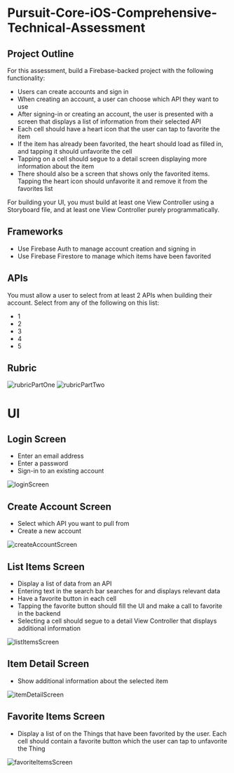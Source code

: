 # Pursuit-Core-iOS-Comprehensive-Technical-Assessment

## Project Outline

For this assessment, build a Firebase-backed project with the following functionality:

- Users can create accounts and sign in
- When creating an account, a user can choose which API they want to use
- After signing-in or creating an account, the user is presented with a screen that displays a list of information from their selected API
- Each cell should have a heart icon that the user can tap to favorite the item
- If the item has already been favorited, the heart should load as filled in, and tapping it should unfavorite the cell
- Tapping on a cell should segue to a detail screen displaying more information about the item
- There should also be a screen that shows only the favorited items.  Tapping the heart icon should unfavorite it and remove it from the favorites list

For building your UI, you must build at least one View Controller using a Storyboard file, and at least one View Controller purely programmatically.

## Frameworks

- Use Firebase Auth to manage account creation and signing in
- Use Firebase Firestore to manage which items have been favorited

## APIs

You must allow a user to select from at least 2 APIs when building their account.  Select from any of the following on this list:

- 1
- 2
- 3
- 4
- 5

## Rubric

![rubricPartOne](./images/rubricPartOne.png)
![rubricPartTwo](./images/rubricPartTwo.png)

# UI

## Login Screen

- Enter an email address
- Enter a password
- Sign-in to an existing account

![loginScreen](./images/loginScreen.png)

## Create Account Screen

- Select which API you want to pull from
- Create a new account

![createAccountScreen](./images/createAccountScreen.png)

## List Items Screen

- Display a list of data from an API
- Entering text in the search bar searches for and displays relevant data
- Have a favorite button in each cell
- Tapping the favorite button should fill the UI and make a call to favorite in the backend
- Selecting a cell should segue to a detail View Controller that displays additional information

![listItemsScreen](./images/listItemsScreen.png)

## Item Detail Screen

- Show additional information about the selected item

![itemDetailScreen](./images/itemDetailScreen.png)

## Favorite Items Screen

- Display a list of on the Things that have been favorited by the user.  Each cell should contain a favorite button which the user can tap to unfavorite the Thing

![favoriteItemsScreen](./images/favoriteItemsScreen.png)
